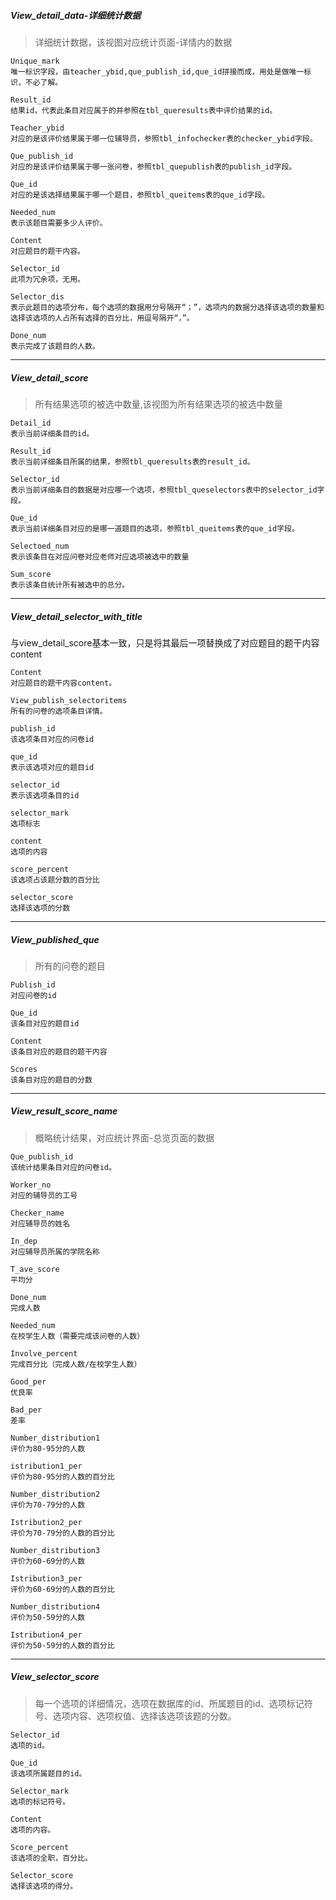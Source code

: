 ##### View_detail_data-详细统计数据

>详细统计数据，该视图对应统计页面-详情内的数据
~~~~
Unique_mark
唯一标识字段，由teacher_ybid,que_publish_id,que_id拼接而成，用处是做唯一标识，不必了解。

Result_id
结果id，代表此条目对应属于的并参照在tbl_queresults表中评价结果的id。

Teacher_ybid
对应的是该评价结果属于哪一位辅导员，参照tbl_infochecker表的checker_ybid字段。

Que_publish_id
对应的是该评价结果属于哪一张问卷，参照tbl_quepublish表的publish_id字段。

Que_id
对应的是该选择结果属于哪一个题目，参照tbl_queitems表的que_id字段。

Needed_num
表示该题目需要多少人评价。

Content
对应题目的题干内容。

Selector_id
此项为冗余项，无用。

Selector_dis
表示此题目的选项分布，每个选项的数据用分号隔开“；”，选项内的数据分选择该选项的数量和选择该选项的人占所有选择的百分比，用逗号隔开“，”。

Done_num
表示完成了该题目的人数。

~~~~
---
##### View_detail_score
>所有结果选项的被选中数量,该视图为所有结果选项的被选中数量
~~~~
Detail_id
表示当前详细条目的id。

Result_id
表示当前详细条目所属的结果，参照tbl_queresults表的result_id。

Selector_id
表示当前详细条目的数据是对应哪一个选项，参照tbl_queselectors表中的selector_id字段。

Que_id
表示当前详细条目对应的是哪一道题目的选项，参照tbl_queitems表的que_id字段。

Selectoed_num
表示该条目在对应问卷对应老师对应选项被选中的数量

Sum_score
表示该条目统计所有被选中的总分。
~~~~

---

##### View_detail_selector_with_title

与view_detail_score基本一致，只是将其最后一项替换成了对应题目的题干内容content
~~~~
Content
对应题目的题干内容content。

View_publish_selectoritems
所有的问卷的选项条目详情。

publish_id
该选项条目对应的问卷id

que_id
表示该选项对应的题目id

selector_id
表示该选项条目的id

selector_mark
选项标志

content
选项的内容

score_percent
该选项占该题分数的百分比

selector_score
选择该选项的分数
~~~~

---

##### View_published_que
>所有的问卷的题目
~~~~
Publish_id
对应问卷的id

Que_id
该条目对应的题目id

Content
该条目对应的题目的题干内容

Scores
该条目对应的题目的分数
~~~~

---

##### View_result_score_name

>概略统计结果，对应统计界面-总览页面的数据
~~~~
Que_publish_id
该统计结果条目对应的问卷id。

Worker_no
对应的辅导员的工号

Checker_name
对应辅导员的姓名

In_dep
对应辅导员所属的学院名称

T_ave_score
平均分

Done_num
完成人数

Needed_num
在校学生人数（需要完成该问卷的人数）

Involve_percent
完成百分比（完成人数/在校学生人数）

Good_per
优良率

Bad_per
差率

Number_distribution1
评价为80-95分的人数

istribution1_per
评价为80-95分的人数的百分比

Number_distribution2
评价为70-79分的人数

Istribution2_per
评价为70-79分的人数的百分比

Number_distribution3
评价为60-69分的人数

Istribution3_per
评价为60-69分的人数的百分比

Number_distribution4
评价为50-59分的人数

Istribution4_per
评价为50-59分的人数的百分比
~~~~

---

##### View_selector_score

>每一个选项的详细情况，选项在数据库的id、所属题目的id、选项标记符号、选项内容、选项权值、选择该选项该题的分数。
~~~~
Selector_id
选项的id。

Que_id
该选项所属题目的id。

Selector_mark
选项的标记符号。

Content
选项的内容。

Score_percent
该选项的全职，百分比。

Selector_score
选择该选项的得分。
~~~~